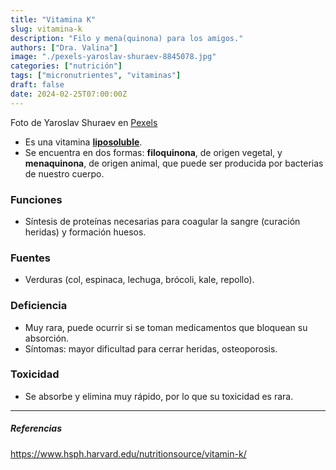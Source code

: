 ```yaml
---
title: "Vitamina K"
slug: vitamina-k
description: "Filo y mena(quinona) para los amigos."
authors: ["Dra. Valina"]
image: "./pexels-yaroslav-shuraev-8845078.jpg"
categories: ["nutrición"]
tags: ["micronutrientes", "vitaminas"]
draft: false
date: 2024-02-25T07:00:00Z
---
```


<span class="attribution">Foto de Yaroslav Shuraev en [Pexels](https://www.pexels.com/photo/green-leaves-in-close-up-photography-8845078/)</span>


- Es una vitamina **[liposoluble](../vitaminas)**.
- Se encuentra en dos formas: **filoquinona**, de origen vegetal, y **menaquinona**, de origen animal, que puede ser producida por bacterias de nuestro cuerpo. 

### Funciones
- Síntesis de proteínas necesarias para coagular la sangre (curación heridas) y formación huesos.

### Fuentes
- Verduras (col, espinaca, lechuga, brócoli, kale, repollo).

### Deficiencia
- Muy rara, puede ocurrir si se toman medicamentos que bloquean su absorción.
- Síntomas: mayor dificultad para cerrar heridas, osteoporosis.

### Toxicidad
- Se absorbe y elimina muy rápido, por lo que su toxicidad es rara.

---

##### Referencias

https://www.hsph.harvard.edu/nutritionsource/vitamin-k/
